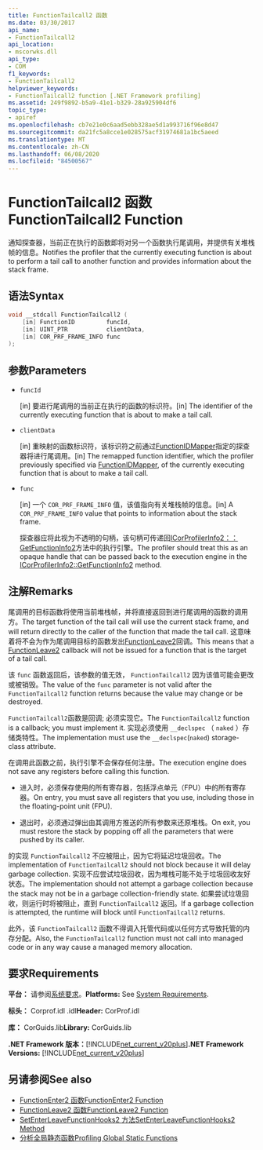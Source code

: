 ```yaml
---
title: FunctionTailcall2 函数
ms.date: 03/30/2017
api_name:
- FunctionTailcall2
api_location:
- mscorwks.dll
api_type:
- COM
f1_keywords:
- FunctionTailcall2
helpviewer_keywords:
- FunctionTailcall2 function [.NET Framework profiling]
ms.assetid: 249f9892-b5a9-41e1-b329-28a925904df6
topic_type:
- apiref
ms.openlocfilehash: cb7e21e0c6aad5ebb328ae5d1a993716f96e8d47
ms.sourcegitcommit: da21fc5a8cce1e028575acf31974681a1bc5aeed
ms.translationtype: MT
ms.contentlocale: zh-CN
ms.lasthandoff: 06/08/2020
ms.locfileid: "84500567"
---
```

# <a name="functiontailcall2-function"></a><span data-ttu-id="e2b7c-102">FunctionTailcall2 函数</span><span class="sxs-lookup"><span data-stu-id="e2b7c-102">FunctionTailcall2 Function</span></span>
<span data-ttu-id="e2b7c-103">通知探查器，当前正在执行的函数即将对另一个函数执行尾调用，并提供有关堆栈帧的信息。</span><span class="sxs-lookup"><span data-stu-id="e2b7c-103">Notifies the profiler that the currently executing function is about to perform a tail call to another function and provides information about the stack frame.</span></span>  
  
## <a name="syntax"></a><span data-ttu-id="e2b7c-104">语法</span><span class="sxs-lookup"><span data-stu-id="e2b7c-104">Syntax</span></span>  
  
```cpp
void __stdcall FunctionTailcall2 (  
    [in] FunctionID         funcId,
    [in] UINT_PTR           clientData,
    [in] COR_PRF_FRAME_INFO func  
);  
```  
  
## <a name="parameters"></a><span data-ttu-id="e2b7c-105">参数</span><span class="sxs-lookup"><span data-stu-id="e2b7c-105">Parameters</span></span>

- `funcId`

  <span data-ttu-id="e2b7c-106">\[in] 要进行尾调用的当前正在执行的函数的标识符。</span><span class="sxs-lookup"><span data-stu-id="e2b7c-106">\[in] The identifier of the currently executing function that is about to make a tail call.</span></span>

- `clientData`

  <span data-ttu-id="e2b7c-107">\[in] 重映射的函数标识符，该标识符之前通过[FunctionIDMapper](functionidmapper-function.md)指定的探查器将进行尾调用。</span><span class="sxs-lookup"><span data-stu-id="e2b7c-107">\[in] The remapped function identifier, which the profiler previously specified via [FunctionIDMapper](functionidmapper-function.md), of the currently executing function that is about to make a tail call.</span></span>
  
- `func`

  <span data-ttu-id="e2b7c-108">\[in] 一个 `COR_PRF_FRAME_INFO` 值，该值指向有关堆栈帧的信息。</span><span class="sxs-lookup"><span data-stu-id="e2b7c-108">\[in] A `COR_PRF_FRAME_INFO` value that points to information about the stack frame.</span></span>

  <span data-ttu-id="e2b7c-109">探查器应将此视为不透明的句柄，该句柄可传递回[ICorProfilerInfo2：： GetFunctionInfo2](icorprofilerinfo2-getfunctioninfo2-method.md)方法中的执行引擎。</span><span class="sxs-lookup"><span data-stu-id="e2b7c-109">The profiler should treat this as an opaque handle that can be passed back to the execution engine in the [ICorProfilerInfo2::GetFunctionInfo2](icorprofilerinfo2-getfunctioninfo2-method.md) method.</span></span>

## <a name="remarks"></a><span data-ttu-id="e2b7c-110">注解</span><span class="sxs-lookup"><span data-stu-id="e2b7c-110">Remarks</span></span>  
 <span data-ttu-id="e2b7c-111">尾调用的目标函数将使用当前堆栈帧，并将直接返回到进行尾调用的函数的调用方。</span><span class="sxs-lookup"><span data-stu-id="e2b7c-111">The target function of the tail call will use the current stack frame, and will return directly to the caller of the function that made the tail call.</span></span> <span data-ttu-id="e2b7c-112">这意味着将不会为作为尾调用目标的函数发出[FunctionLeave2](functionleave2-function.md)回调。</span><span class="sxs-lookup"><span data-stu-id="e2b7c-112">This means that a [FunctionLeave2](functionleave2-function.md) callback will not be issued for a function that is the target of a tail call.</span></span>  
  
 <span data-ttu-id="e2b7c-113">该 `func` 函数返回后，该参数的值无效， `FunctionTailcall2` 因为该值可能会更改或被销毁。</span><span class="sxs-lookup"><span data-stu-id="e2b7c-113">The value of the `func` parameter is not valid after the `FunctionTailcall2` function returns because the value may change or be destroyed.</span></span>  
  
 <span data-ttu-id="e2b7c-114">`FunctionTailcall2`函数是回调; 必须实现它。</span><span class="sxs-lookup"><span data-stu-id="e2b7c-114">The `FunctionTailcall2` function is a callback; you must implement it.</span></span> <span data-ttu-id="e2b7c-115">实现必须使用 `__declspec` （ `naked` ）存储类特性。</span><span class="sxs-lookup"><span data-stu-id="e2b7c-115">The implementation must use the `__declspec`(`naked`) storage-class attribute.</span></span>  
  
 <span data-ttu-id="e2b7c-116">在调用此函数之前，执行引擎不会保存任何注册。</span><span class="sxs-lookup"><span data-stu-id="e2b7c-116">The execution engine does not save any registers before calling this function.</span></span>  
  
- <span data-ttu-id="e2b7c-117">进入时，必须保存使用的所有寄存器，包括浮点单元（FPU）中的所有寄存器。</span><span class="sxs-lookup"><span data-stu-id="e2b7c-117">On entry, you must save all registers that you use, including those in the floating-point unit (FPU).</span></span>  
  
- <span data-ttu-id="e2b7c-118">退出时，必须通过弹出由其调用方推送的所有参数来还原堆栈。</span><span class="sxs-lookup"><span data-stu-id="e2b7c-118">On exit, you must restore the stack by popping off all the parameters that were pushed by its caller.</span></span>  
  
 <span data-ttu-id="e2b7c-119">的实现 `FunctionTailcall2` 不应被阻止，因为它将延迟垃圾回收。</span><span class="sxs-lookup"><span data-stu-id="e2b7c-119">The implementation of `FunctionTailcall2` should not block because it will delay garbage collection.</span></span> <span data-ttu-id="e2b7c-120">实现不应尝试垃圾回收，因为堆栈可能不处于垃圾回收友好状态。</span><span class="sxs-lookup"><span data-stu-id="e2b7c-120">The implementation should not attempt a garbage collection because the stack may not be in a garbage collection-friendly state.</span></span> <span data-ttu-id="e2b7c-121">如果尝试垃圾回收，则运行时将被阻止，直到 `FunctionTailcall2` 返回。</span><span class="sxs-lookup"><span data-stu-id="e2b7c-121">If a garbage collection is attempted, the runtime will block until `FunctionTailcall2` returns.</span></span>  
  
 <span data-ttu-id="e2b7c-122">此外，该 `FunctionTailcall2` 函数不得调入托管代码或以任何方式导致托管的内存分配。</span><span class="sxs-lookup"><span data-stu-id="e2b7c-122">Also, the `FunctionTailcall2` function must not call into managed code or in any way cause a managed memory allocation.</span></span>  
  
## <a name="requirements"></a><span data-ttu-id="e2b7c-123">要求</span><span class="sxs-lookup"><span data-stu-id="e2b7c-123">Requirements</span></span>  
 <span data-ttu-id="e2b7c-124">**平台：** 请参阅[系统要求](../../get-started/system-requirements.md)。</span><span class="sxs-lookup"><span data-stu-id="e2b7c-124">**Platforms:** See [System Requirements](../../get-started/system-requirements.md).</span></span>  
  
 <span data-ttu-id="e2b7c-125">**标头：** Corprof.idl .idl</span><span class="sxs-lookup"><span data-stu-id="e2b7c-125">**Header:** CorProf.idl</span></span>  
  
 <span data-ttu-id="e2b7c-126">**库：** CorGuids.lib</span><span class="sxs-lookup"><span data-stu-id="e2b7c-126">**Library:** CorGuids.lib</span></span>  
  
 <span data-ttu-id="e2b7c-127">**.NET Framework 版本：**[!INCLUDE[net_current_v20plus](../../../../includes/net-current-v20plus-md.md)]</span><span class="sxs-lookup"><span data-stu-id="e2b7c-127">**.NET Framework Versions:** [!INCLUDE[net_current_v20plus](../../../../includes/net-current-v20plus-md.md)]</span></span>  
  
## <a name="see-also"></a><span data-ttu-id="e2b7c-128">另请参阅</span><span class="sxs-lookup"><span data-stu-id="e2b7c-128">See also</span></span>

- [<span data-ttu-id="e2b7c-129">FunctionEnter2 函数</span><span class="sxs-lookup"><span data-stu-id="e2b7c-129">FunctionEnter2 Function</span></span>](functionenter2-function.md)
- [<span data-ttu-id="e2b7c-130">FunctionLeave2 函数</span><span class="sxs-lookup"><span data-stu-id="e2b7c-130">FunctionLeave2 Function</span></span>](functionleave2-function.md)
- [<span data-ttu-id="e2b7c-131">SetEnterLeaveFunctionHooks2 方法</span><span class="sxs-lookup"><span data-stu-id="e2b7c-131">SetEnterLeaveFunctionHooks2 Method</span></span>](icorprofilerinfo2-setenterleavefunctionhooks2-method.md)
- [<span data-ttu-id="e2b7c-132">分析全局静态函数</span><span class="sxs-lookup"><span data-stu-id="e2b7c-132">Profiling Global Static Functions</span></span>](profiling-global-static-functions.md)
